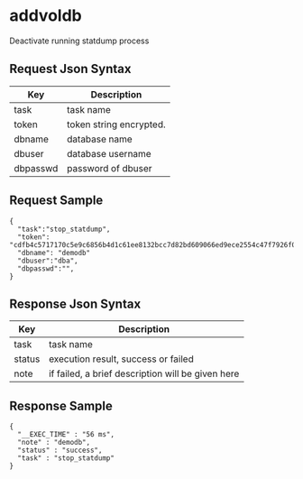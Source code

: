 # addvoldb

Deactivate running statdump process

## Request Json Syntax

| **Key** | **Description** |
| --- | --- |
| task | task name |
| token | token string encrypted. |
| dbname | database name |
| dbuser | database username |
| dbpasswd | password of dbuser |

## Request Sample

```
{
  "task":"stop_statdump",
  "token": "cdfb4c5717170c5e9c6856b4d1c61ee8132bcc7d82bd609066ed9ece2554c47f7926f07dd201b6aa",
  "dbname": "demodb"
  "dbuser":"dba",
  "dbpasswd":"",
}
```

## Response Json Syntax

| **Key** | **Description** |
| --- | --- |
| task | task name |
| status | execution result, success or failed |
| note | if failed, a brief description will be given here |

## Response Sample

```
{
  "__EXEC_TIME" : "56 ms",
  "note" : "demodb",
  "status" : "success",
  "task" : "stop_statdump"
}
```

